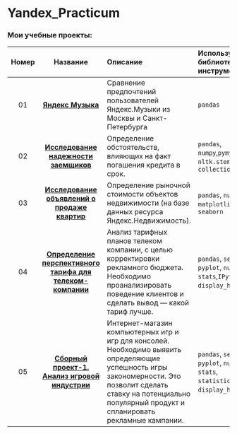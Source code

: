 # Yandex_Practicum

 ### Мои учебные проекты:
 |**Номер**|**Название**|**Описание**|**Используемые библиотеки и инструменты**|
 |:-----:|:----------------:|:------------------------------------------|:-------------------|
|01|[**Яндекс Музыка**](https://github.com/RuslanGadzhiev/Yandex_Practicum/tree/main/01%20Yandex%20music)|Сравнение предпочтений пользователей Яндекс.Музыки из Москвы и Санкт-Петербурга|    `pandas` |
|02|[**Исследование надежности заемщиков**](https://github.com/RuslanGadzhiev/Yandex_Practicum/tree/main/02%20Reliability%20of%20borrowers)|Определение обстоятельств, влияющих на факт погашения кредита в срок.|`pandas`, `numpy`,`pymystem3`, `nltk.stem`, `collections`|
|03|[**Исследование объявлений о продаже квартир**](https://github.com/RuslanGadzhiev/Yandex_Practicum/tree/main/03%20Sale%20of%20apartments)|Определение рыночной стоимости объектов недвижимости (на базе данных ресурса Яндекс.Недвижимость).|`pandas`, `numpy`, `matplotlib`, `seaborn`|
|04|[**Определение перспективного тарифа для телеком-компании**](https://github.com/RuslanGadzhiev/Yandex_Practicum/tree/main/04%20Determination%20promising%20tariff)|Анализ тарифных планов телеком компании, с целью корректировки рекламного бюджета. Необходимо проанализировать поведение клиентов и сделать вывод — какой тариф лучше.|`pandas`, `seaborn`, `pyplot`, `numpy`, `stats`,`IPython`, `display_html`,`HTML`|
|05|[**Сборный проект-1. Анализ игровой индустрии**](https://github.com/RuslanGadzhiev/Yandex_Practicum/tree/main/05%20Gaming%20Industry%20Analysis)|Интернет-магазин компьютерных игр и игр для консолей. Необходимо выявить определяющие успешность игры закономерности. Это позволит сделать ставку на потенциально популярный продукт и спланировать рекламные кампании.|`pandas`, `seaborn`, `pyplot`, `numpy`, `stats`, `statistics`, `display_html`,`HTML`|
